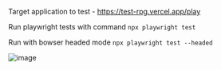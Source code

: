 Target application to test - https://test-rpg.vercel.app/play

Run playwright tests with command ```npx playwright test```

Run with bowser headed mode ```npx playwright test --headed```

![image](https://github.com/user-attachments/assets/1426aec3-ea22-4495-babd-19fa65a4abcd)

